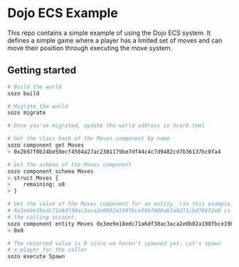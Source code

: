 # Dojo ECS Example

This repo contains a simple example of using the Dojo ECS system. It defines a simple game where a player has a limited set of moves and can move their position through executing the move system.

## Getting started

```sh
# Build the world
sozo build

# Migrate the world
sozo migrate

# Once you've migrated, update the world address in Scarb.toml

# Get the class hash of the Moves component by name
sozo component get Moves
> 0x2b97f0b24be59ecf4504a27ac2301179be7df44c4c7d9482cd7b36137bc0fa4

# Get the schema of the Moves component
sozo component schema Moves
> struct Moves {
>    remaining: u8
> }

# Get the value of the Moves component for an entity. (in this example,
# 0x3ee9e18edc71a6df30ac3aca2e0b02a198fbce19b7480a63a0d71cbd76652e0 is
# the calling account.
sozo component entity Moves 0x3ee9e18edc71a6df30ac3aca2e0b02a198fbce19b7480a63a0d71cbd76652e0
> 0x0

# The returned value is 0 since we haven't spawned yet. Let's spawn
# a player for the caller
sozo execute Spawn
```